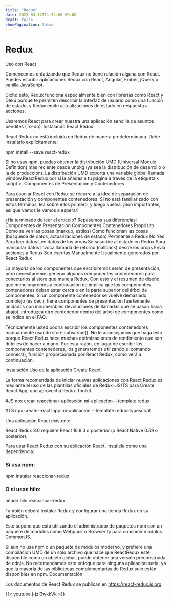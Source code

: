 ```yaml
---
title: "Redux"
date: 2023-03-12T11:52:06-06:00
draft: false
showPagination: false
---
```

# Redux

Uso con React

Comencemos enfatizando que Redux no tiene relación alguna con React. Puedes escribir aplicaciones Redux con React, Angular, Ember, jQuery o vanilla JavaScript.

Dicho esto, Redux funciona especialmente bien con librerías como React y Deku porque te permiten describir la interfaz de usuario como una función de estado, y Redux emite actualizaciones de estado en respuesta a acciones.

Usaremos React para crear nuestra una aplicación sencilla de asuntos pendites (To-do).
Instalando React Redux

React Redux no está incluido en Redux de manera predeterminada. Debe instalarlo explícitamente:

npm install --save react-redux

Si no usas npm, puedes obtener la distribución UMD (Universal Module Definition) más reciente desde unpkg (ya sea la distribución de desarrollo o la de producción). La distribución UMD exporta una variable global llamada window.ReactRedux por si la añades a tu página a través de la etiqueta < script >.
Componentes de Presentación y Contenedores

Para asociar React con Redux se recurre a la idea de separación de presentación y componentes contenedores. Si no está familiarizado con estos términos, lea sobre ellos primero, y luego vuelva. ¡Son importantes, así que vamos le vamos a esperar!

¿Ha terminado de leer el artículo? Repasemos sus diferencias:
	Componentes de Presentación 	Componentes Contenedores
Propósito 	Como se ven las cosas (markup, estilos) 	Como funcionan las cosas (búsqueda de datos, actualizaciones de estado)
Pertinente a Redux 	No 	Yes
Para leer datos 	Lee datos de los props 	Se suscribe al estado en Redux
Para manipular datos 	Invoca llamada de retorno (callback) desde los props 	Envia acciones a Redux
Son escritas 	Manualmente 	Usualmente generados por React Redux

La mayoría de los componentes que escribiremos serán de presentación, pero necesitaremos generar algunos componentes contenedores para conectarlos al store que maneja Redux. Con esto y el resumen de diseño que mencionaremos a continuación no implica que los componentes contenedores deban estar cerca o en la parte superior del árbol de componentes. Si un componente contenedor se vuelve demasiado complejo (es decir, tiene componentes de presentación fuertemente anidados con innumerables devoluciones de llamadas que se pasan hacia abajo), introduzca otro contenedor dentro del árbol de componentes como se indica en el FAQ.

Técnicamente usted podría escribir los componentes contenedores manualmente usando store.subscribe(). No le aconsejamos que haga esto porque React Redux hace muchas optimizaciones de rendimiento que son difíciles de hacer a mano. Por esta razón, en lugar de escribir los componentes contenedores, los generaremos utilizando el comando connect(), función proporcionada por React Redux, como verá a continuación.

Instalación
Uso de la aplicación Create React

La forma recomendada de iniciar nuevas aplicaciones con React Redux es mediante el uso de las plantillas oficiales de Redux+JS/TS para Create React App, que aprovecha Redux Toolkit.

#JS
npx crear-reaccionar-aplicación mi-aplicación --template redux

#TS
npx create-react-app mi-aplicación --template redux-typescript

Una aplicación React existente

React Redux 8.0 requiere React 16.8.3 o posterior (o React Native 0.59 o posterior).

Para usar React Redux con su aplicación React, instálela como una dependencia:

### Si usa npm:
npm instalar reaccionar-redux

### O si usas hilo:
añadir hilo reaccionar-redux

También deberá instalar Redux y configurar una tienda Redux en su aplicación.

Esto supone que está utilizando el administrador de paquetes npm con un paquete de módulos como Webpack o Browserify para consumir módulos CommonJS.

Si aún no usa npm o un paquete de módulos moderno, y prefiere una compilación UMD de un solo archivo que hace que ReactRedux esté disponible como un objeto global, puede obtener una versión preconstruida de cdnjs. No recomendamos este enfoque para ninguna aplicación seria, ya que la mayoría de las bibliotecas complementarias de Redux solo están disponibles en npm.
Documentación

Los documentos de React Redux se publican en https://react-redux.js.org.

{{< youtube j-jzI3wkkVk >}}
